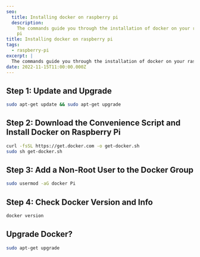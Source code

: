 ```yaml
---
seo:
  title: Installing docker on raspberry pi
  description:
    The commands guide you through the installation of docker on your raspberry
    pi
title: Installing docker on raspberry pi
tags:
  - raspberry-pi
excerpt: |
  The commands guide you through the installation of docker on your raspberry pi
date: 2022-11-15T11:00:00.000Z
---
```


## Step 1: Update and Upgrade

```bash
sudo apt-get update && sudo apt-get upgrade
```

## Step 2: Download the Convenience Script and Install Docker on Raspberry Pi

```bash
curl -fsSL https://get.docker.com -o get-docker.sh
sudo sh get-docker.sh
```

## Step 3: Add a Non-Root User to the Docker Group

```bash
sudo usermod -aG docker Pi
```

## Step 4: Check Docker Version and Info

```bash
docker version
```

## Upgrade Docker?

```bash
sudo apt-get upgrade
```
